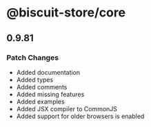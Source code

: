 # @biscuit-store/core


## 0.9.81
### Patch Changes

- Added documentation
- Added types
- Added comments
- Added missing features
- Added examples
- Added JSX compiler to CommonJS
- Added support for older browsers is enabled
